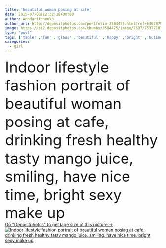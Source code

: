 ```yaml
---
title: 'beautiful woman posing at cafe'
date: 2015-07-08T12:32:18+00:00
author: AnnHaritonenko
author_url: http://depositphotos.com/portfolio-3584475.html?ref=64678756
image: https://st2.depositphotos.com/thumbs/3584475/image/7537/75377107/api_thumb_450.jpg?forcejpeg=true
type: "post"
tags: ['table' ,'fun' ,'glass' ,'beautiful' ,'happy' ,'bright' ,'business' ,'person' ,'travel' ,'girl' ,'female' ,'sitting' ,'young' ,'summer' ,'people' ,'beauty' ,'outdoor' ,'portrait' ,'cute' ,'smile' ,'healthy' ,'tasty' ,'breakfast' ,'restaurant' ,'drink' ,'style' ,'lunch' ,'fashion' ,'tropical' ,'hat' ,'stylish' ,'cafe' ,'woman' ,'phone' ,'lifestyle' ,'makeup' ,'curly' ,'reading' ,'juice' ,'smoothie' ,'cocktail' ,'vacation' ,'sunglasses' ,'sexy' ,'resort' ,'soda' ,'At' ,'straw' ,'mango' ,'hipster' ]
categories: 
  - girl
---
```

<div aling="center">
            <font size="60"> Indoor lifestyle fashion portrait of beautiful woman posing at cafe, drinking fresh healthy tasty mango juice, smiling, have nice time, bright sexy make up</font>   
</div>
<div>
    <a href='https://depositphotos.com/75377107/stock-photo-beautiful-woman-posing-at-cafe.html?ref=64678756' target=_blank > Go "Depositphotos" to get lage size of this picture ->
        <img href='https://depositphotos.com/75377107/stock-photo-beautiful-woman-posing-at-cafe.html?ref=64678756' src='https://st2.depositphotos.com/3584475/7537/i/950/depositphotos_75377107-stock-photo-beautiful-woman-posing-at-cafe.jpg?forcejpeg=true' alt='Indoor lifestyle fashion portrait of beautiful woman posing at cafe, drinking fresh healthy tasty mango juice, smiling, have nice time, bright sexy make up' >
    </a>
</div>
